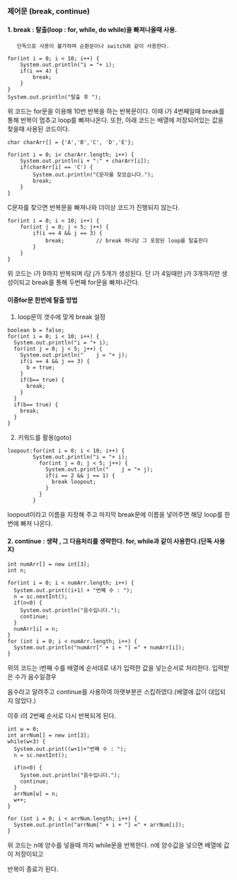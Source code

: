### 제어문 (break, continue)

#### 1. break : 탈출(loop : for, while, do while)을 빠져나올때 사용.
	   단독으로 사용이 불가하며 순환문이나 switch와 같이 사용한다.
	   
```
for(int i = 0; i < 10; i++) {
	System.out.println("i = "+ i);
	if(i == 4) {
		break;
	}
}
System.out.println("탈출 후 ");
```
위 코드는 for문을 이용해 10번 반복을 하는 반복문이다. 이때 i가 4번째일때 break를 통해 반복이 멈추고 loop를 빠져나온다.
또한, 아래 코드는 배열에 저장되어있는 값을 찾을때 사용된 코드이다.
```
char charArr[] = {'A','B','C', 'D','E'};

for(int i = 0; i< charArr.length; i++) {
	System.out.println(i + ":" + charArr[i]);
	if(charArr[i] == 'C') {
		System.out.println("C문자를 찾았습니다.");
		break;
	}
}
```

C문자를 찾으면 반복문을 빠져나와 더이상 코드가 진행되지 않는다.

```
for(int i = 0; i < 10; i++) {
	for(int j = 0; j < 5; j++) {
		if(i == 4 && j == 3) {
			break;			// break 하나당 그 포함된 loop를 탈출한다
		}
	}
}
```
위 코드는 i가 9까지 반복되며 i당 j가 5개가 생성된다. 단 i가 4일때만 j가 3개까지만 생성이되고 break를 통해 두번째 for문을 빠져나간다.

#### 이중for문 한번에 탈출 방법

1. loop문의 갯수에 맞게 break 설정
```
boolean b = false;
for(int i = 0; i < 10; i++) {
  System.out.println("i = "+ i);
  for(int j = 0; j < 5; j++) {
    System.out.println("	j = "+ j);
    if(i == 4 && j == 3) {
      b = true;					
    }
    if(b== true) {
      break;
    }
  }
  if(b== true) {
    break;
  }
}
```

2. 키워드를 활용(goto)
```
loopout:for(int i = 0; i < 10; i++) {
        System.out.println("i = "+ i);
          for(int j = 0; j < 5; j++) {
            System.out.println("	j = "+ j);
            if(i == 2 && j == 1) {
              break loopout;						
            }
          }
        }
```

loopout이라고 이름을 지정해 주고 마지막 break문에 이름을 넣어주면 해당 loop를 한번에 빠져 나온다.


#### 2. continue : 생략 , 그 다음처리를 생략한다. for, while과 같이 사용한다.(단독 사용X)

```
int numArr[] = new int[3];
int n;
		
for(int i = 0; i < numArr.length; i++) {
  System.out.print((i+1) + "번째 수 : ");
  n = sc.nextInt();
  if(n<0) {
    System.out.println("음수입니다.");
    continue;
  }
  numArr[i] = n;
}
for (int i = 0; i < numArr.length; i++) {
  System.out.println("numArr[" + i + "] =" + numArr[i]);
}
```


위의 코드는 i번째 수를 배열에 순서대로 내가 입력한 값을 넣는순서로 처리한다. 입력받은 수가 음수일경우

음수라고 알려주고 continue를 사용하여 아랫부분은 스킵하였다.(배열에 값이 대입되지 않았다.)

이후 i의 2번째 순서로 다시 반복되게 된다.

```
int w = 0;
int arrNum[] = new int[3];
while(w<3) {
  System.out.print((w+1)+"번째 수 : ");
  n = sc.nextInt();
			
  if(n<0) {
    System.out.println("음수입니다.");
    continue;
  }
  arrNum[w] = n;
  w++;
}
		
for (int i = 0; i < arrNum.length; i++) {
  System.out.println("arrNum[" + i + "] =" + arrNum[i]);
}
```
위 코드는 n에 양수를 넣을때 까지 while문을 반복한다. n에 양수값을 넣으면 배열에 값이 저장이되고

반복이 종료가 된다.
